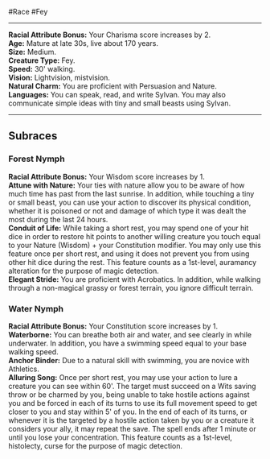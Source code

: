 #Race #Fey
- - -
**Racial Attribute Bonus:** Your Charisma score increases by 2.  
**Age:** Mature at late 30s, live about 170 years.  
**Size:** Medium.  
**Creature Type:** Fey.  
**Speed:** 30' walking.  
**Vision:** Lightvision, mistvision.  
**Natural Charm:** You are proficient with Persuasion and Nature.  
**Languages:** You can speak, read, and write Sylvan. You may also communicate simple ideas with tiny and small beasts using Sylvan.
 - - -
## Subraces
### Forest Nymph
 
**Racial Attribute Bonus:** Your Wisdom score increases by 1.  
**Attune with Nature:** Your ties with nature allow you to be aware of how much time has past from the last sunrise. In addition, while touching a tiny or small beast, you can use your action to discover its physical condition, whether it is poisoned or not and damage of which type it was dealt the most during the last 24 hours.  
**Conduit of Life:** While taking a short rest, you may spend one of your hit dice in order to restore hit points to another willing creature you touch equal to your Nature (Wisdom) + your Constitution modifier. You may only use this feature once per short rest, and using it does not prevent you from using other hit dice during the rest. This feature counts as a 1st-level, auramancy alteration for the purpose of magic detection.  
**Elegant Stride:** You are proficient with Acrobatics. In addition, while walking through a non-magical grassy or forest terrain, you ignore difficult terrain.
 
### Water Nymph
 
**Racial Attribute Bonus:** Your Constitution score increases by 1.  
**Waterborne:** You can breathe both air and water, and see clearly in while underwater. In addition, you have a swimming speed equal to your base walking speed.  
**Anchor Binder:** Due to a natural skill with swimming, you are novice with Athletics.  
**Alluring Song:** Once per short rest, you may use your action to lure a creature you can see within 60'. The target must succeed on a Wits saving throw or be charmed by you, being unable to take hostile actions against you and be forced in each of its turns to use its full movement speed to get closer to you and stay within 5' of you. In the end of each of its turns, or whenever it is the targeted by a hostile action taken by you or a creature it considers your ally, it may repeat the save. The spell ends after 1 minute or until you lose your concentration. This feature counts as a 1st-level, histolecty, curse for the purpose of magic detection.